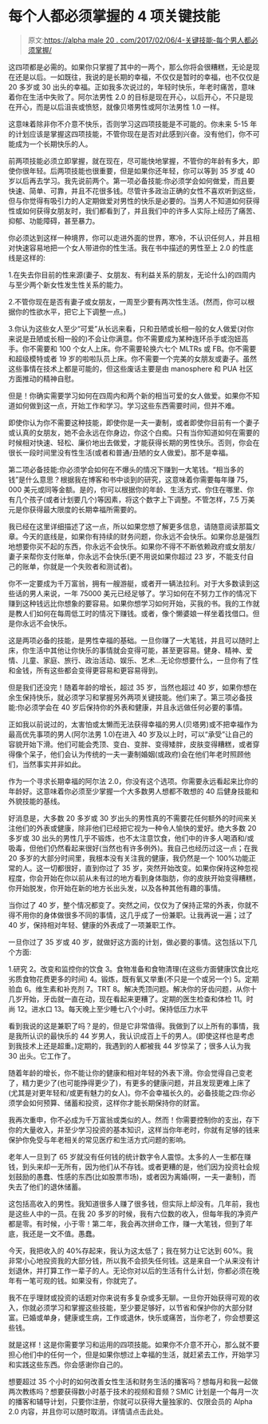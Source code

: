 # 每个人都必须掌握的 4 项关键技能

> 原文:[https://alpha male 20 . com/2017/02/06/4-关键技能-每个男人都必须掌握/](https://alphamale20.com/2017/02/06/4-critical-skills-every-man-must-master/)

这四项都是必需的。如果你只掌握了其中的一两个，那么你将会很糟糕，无论是现在还是以后。一如既往，我说的是长期的幸福，不仅仅是暂时的幸福，也不仅仅是 20 多岁或 30 出头的幸福。正如我多次说过的，年轻时快乐，年老时痛苦，意味着你在生活中失败了。阿尔法男性 2.0 的目标是现在开心，以后开心，不只是现在开心，而是以后沮丧或愤怒，就像贝塔男性或阿尔法男性 1.0 一样。

这意味着除非你不介意不快乐，否则学习这四项技能是不可能的。你未来 5-15 年的计划应该是掌握这四项技能，不管你现在是否对此感到兴奋。没有他们，你不可能成为一个长期快乐的人。

前两项技能必须立即掌握，就在现在，尽可能快地掌握，不管你的年龄有多大，即使你很年轻。后两项技能也很重要，但是如果你还年轻，你可以等到 35 岁或 40 岁以后再去学习。我先说前两个。第一项必备技能:你必须学会如何做爱，而且要快速、简单、可靠，并且不花很多钱。尽管许多政治正确的女性不喜欢听到这些，但与你觉得有吸引力的人定期做爱对男性的快乐是必要的。当男人不知道如何获得性或如何获得女朋友时，我们都看到了，并且我们中的许多人实际上经历了痛苦、抑郁、功能障碍，甚至暴力。

你必须达到这样一种境界，你可以走进外面的世界，寒冷，不认识任何人，并且相对快速容易地把一个女人带进你的性生活。我在书中描述的男性至上 2.0 的性底线是这样的:

1.在失去你目前的性来源(妻子、女朋友、有利益关系的朋友，无论什么)的四周内与至少两个新女性发生性关系的能力。

2.不管你现在是否有妻子或女朋友，一周至少要有两次性生活。(然而，你可以根据你的性欲水平，把它上下调整一点。)

3.你认为这些女人至少“可爱”从长远来看，只和丑陋或长相一般的女人做爱(对你来说是丑陋或长相一般的)不会让你满意。你不需要成为某种连环杀手或泡妞高手。你不需要和 100 个女人上床。你不需要轮换六七个 MLTRs 或 FB。你不需要和超级模特或者 19 岁的啦啦队员上床。你不需要一个完美的女朋友或妻子。虽然这些事情在技术上都是可能的，但这些废话主要是由 manosphere 和 PUA 社区方面推动的精神自慰。

但是！你确实需要学习如何在四周内和两个新的相当可爱的女人做爱。如果你不知道如何做到这一点，开始工作和学习。学习这些东西需要时间，但并不难。

即使你认为你不需要这种技能，即使你是一夫一妻制，或者即使你目前有一个妻子或认真的女朋友，她不会永远在你身边，你这个白痴。只有当你知道如何在需要的时候相对快速、轻松、廉价地出去做爱，才能获得长期的男性快乐。否则，你会在很长一段时间里没有性生活(或者和普通/丑陋的女人做爱)。那不是幸福。

第二项必备技能:你必须学会如何在不爆头的情况下赚到一大笔钱。“相当多的钱”是什么意思？根据我在博客和书中谈到的研究，这意味着你需要每年赚 75，000 美元或同等金额。是的，你可以根据你的年龄、生活方式、你住在哪里、你有几个孩子(或者计划要几个)等因素，将这个数字上下调整。不管怎样，7.5 万美元是你获得最大限度的长期幸福所需要的。

我已经在这里详细描述了这一点，所以如果您想了解更多信息，请随意阅读那篇文章。今天的底线是，如果你有持续的财务问题，你永远不会快乐。如果你总是强烈地想要你买不起的东西，你永远不会快乐。如果你不得不不断依赖政府或女朋友/妻子来帮你支付账单，你永远不会快乐(更不用说如果你超过 23 岁，不能支付自己的账单，你就是一个失败者和测试者)。

你不一定要成为千万富翁，拥有一艘游艇，或者开一辆法拉利。对于大多数读到这些话的男人来说，一年 75000 美元已经足够了。学习如何在不努力工作的情况下赚到这种钱远比你想象的要容易。如果你想学习如何开始，买我的书。我的工作就是教人们如何在每周低工时的情况下赚钱。或者，像个懒婆娘一样坐着找借口。但是你永远不会快乐。

这是两项必备的技能，是男性幸福的基础。一旦你赚了一大笔钱，并且可以随时上床，你生活中其他让你快乐的事情就会变得可能，甚至更容易。健身、精神、爱情、儿童、家庭、旅行、政治活动、娱乐、艺术...无论你想要什么，一旦你有了性和金钱，所有这些都会变得更容易和更容易得到。

但是我们还没完！随着年龄的增长，超过 35 岁，当然也超过 40 岁，如果你想在余生保持快乐，就必须学习和掌握另外两项关键技能。他们来了。第三项必备技能:你必须学会在 40 岁后保持你的外表和健康，并且永远做任何必要的事情。

正如我以前说过的，太害怕或太懒而无法获得幸福的男人(贝塔男)或不把幸福作为最高优先事项的男人(阿尔法男 1.0)在进入 40 岁及以上时，可以“承受”让自己的容貌开始下滑。他们可能会秃顶、变白、变胖、变得矮胖，皮肤变得糟糕，或者穿得像个呆子，他们会认为传统的一夫一妻制婚姻(或政府)会在他们年老时照顾他们，当然事实并非如此。

作为一个寻求长期幸福的阿尔法 2.0，你没有这个选项。你需要永远看起来比你的年龄好。这意味着你必须至少掌握一个大多数男人想都不敢想的 40 后健身技能和外貌技能的基线。

好消息是，大多数 20 多岁或 30 岁出头的男性真的不需要花任何额外的时间来关注他们的外表或健康，除非他们已经把它视为一种令人愉快的爱好。绝大多数 20 多岁或 30 出头的男性几乎不锻炼，也不太注意饮食，他们中的许多人喝酒和/或吸毒，但他们仍然看起来很好(当然也有许多例外)。我自己也经历过这一点；在我 20 多岁的大部分时间里，我根本没有关注我的健康，我仍然是一个 100%功能正常的人。这一切都很好，直到你过了 35 岁，突然开始改变。如果你保持这种忽视程度，你会开始在你以前从未有过的地方看到身体脂肪，你的皮肤开始变得糟糕，你开始脱发，你开始在新的地方长出头发，以及各种其他有趣的事情。

当你过了 40 岁，整个情况都变了。突然之间，仅仅为了保持正常的外表，你就不得不用你的身体做很多不同的事情，这几乎成了一份兼职。让我再说一遍；过了 40 岁，保持相对年轻、健康的外表成了一项兼职工作。

一旦你过了 35 岁或 40 岁，就做好这方面的计划，做必要的事情。这包括以下几个方面:

1.研究
2。改变和监控你的饮食
3。食物准备和食物清理(在这些方面健康饮食比吃劣质食物花费更多的时间)
4。锻炼，既有氧又举重(不只是一个或另一个)
5。定期验血
6。维生素和补充剂
7。TRT
8。解决秃顶问题。解决你的牙齿问题，从你十几岁开始，牙齿就一直在动，现在看起来更糟了。定期的医生检查和体检
11。时尚
12。进水口
13。每天晚上至少睡七八个小时。保持低压力水平

看到我说的这是兼职了吗？是的，但是它非常值得。我做到了以上所有的事情，我是我所认识的最快乐的 44 岁男人，我认识成百上千的男人。(即使这样也是考虑到我技术上还是超重。)定期的，我遇到的人都被我 44 岁惊呆了；很多人认为我 30 出头。它工作了。

随着年龄的增长，你不能让你的健康和相对年轻的外表下滑。你会觉得自己变老了，精力更少了(也可能挣得更少了)，有更多的健康问题，并且发现更难上床了(尤其是对更年轻和/或更有魅力的女人)。你不会幸福长久的。必备技能之四:你必须学会如何预算、储蓄和投资，这样你才能长期保持你的财富。

我再次重申，你不必成为千万富翁或类似的人。然而！你需要控制你的支出，存下你的大量收入，并至少学习投资的基本知识，这样当你年老时，你就有足够的钱来保护你免受与年老相关的常见医疗和生活方式问题的影响。

老年人一旦到了 65 岁就没有任何钱的统计数字令人震惊。太多的人一生都在赚钱，到头来却一无所有，因为他们从不存钱。或者更糟的是，他们因为投资社会规划鼓励的愚蠢、性感的东西(比如股票市场)，或者因为离婚(啊，一夫一妻制)，而失去了他们的退休储蓄。

这包括高收入的男性。我知道很多人赚了很多钱，但实际上却没有。几年前，我也是这些人中的一员。在我 20 多岁的时候，我有六位数的收入，但每年我的净资产都是零。有时候，小于零！第二年，我会再次拼命工作，赚一大笔钱，但到了年底，我还是一文不值。愚蠢。

今天，我把收入的 40%存起来，我认为这太低了；我在努力让它达到 60%。我非常小心地投资我的大部分钱，所以我不会损失任何钱。这是来自一个从来没有计划退休，并打算工作一辈子的人。无论你对以后的生活有什么计划，你都必须在晚年有一笔可观的钱。如果没有，你就完了。

我不在乎理财或投资的话题对你来说有多复杂或多无聊。一旦你开始获得可观的收入，你就必须学习和掌握这些技能，至少要足够好，以节省和保护你的大部分财富。已婚或单身，健康或生病，工作或退休，快乐或痛苦，当你老了，你会想要这些钱。

就是这样！这是你需要学习和运用的四项技能。如果你不介意不开心，那么就不要担心他们中的任何一个，但是如果你想过上幸福的生活，就赶紧去工作，开始学习和实践这些东西。你会感谢你自己的。

想要超过 35 个小时的如何改善女性生活和财务生活的播客吗？想每月和我一起做两次教练吗？想要获得数小时基于技术的视频和音频？SMIC 计划是一个每月一次的播客和辅导计划，只要你注册，你就可以获得大量独家的、仅限会员的 Alpha 2.0 内容，并且你可以随时取消。详情请点击此处。